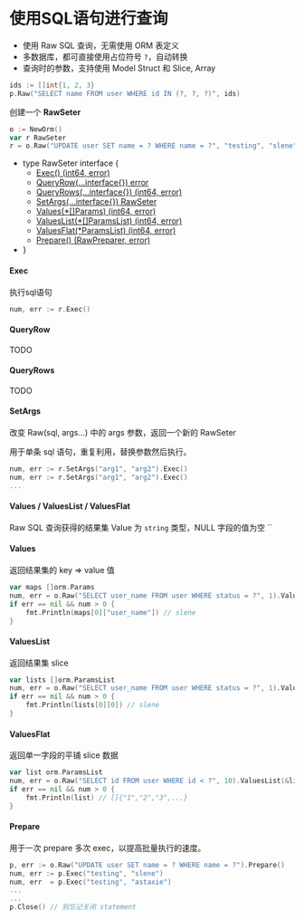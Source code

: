 # 使用SQL语句进行查询

* 使用 Raw SQL 查询，无需使用 ORM 表定义
* 多数据库，都可直接使用占位符号 `?`，自动转换
* 查询时的参数，支持使用 Model Struct 和 Slice, Array

```go
ids := []int{1, 2, 3}
p.Raw("SELECT name FROM user WHERE id IN (?, ?, ?)", ids)
```

创建一个 **RawSeter**

```go
o := NewOrm()
var r RawSeter
r = o.Raw("UPDATE user SET name = ? WHERE name = ?", "testing", "slene")
```

* type RawSeter interface {
	* [Exec() (int64, error)](#exec)
	* [QueryRow(...interface{}) error](#queryrow)
	* [QueryRows(...interface{}) (int64, error)](#queryrows)
	* [SetArgs(...interface{}) RawSeter](#setargs)
	* [Values(*[]Params) (int64, error)](#values)
	* [ValuesList(*[]ParamsList) (int64, error)](#valueslist)
	* [ValuesFlat(*ParamsList) (int64, error)](#valuesflat)
	* [Prepare() (RawPreparer, error)](#prepare)
* }

#### Exec

执行sql语句

```go
num, err := r.Exec()
```

#### QueryRow

TODO

#### QueryRows

TODO

#### SetArgs

改变 Raw(sql, args...) 中的 args 参数，返回一个新的 RawSeter

用于单条 sql 语句，重复利用，替换参数然后执行。

```go
num, err := r.SetArgs("arg1", "arg2").Exec()
num, err := r.SetArgs("arg1", "arg2").Exec()
...
```
#### Values / ValuesList / ValuesFlat

Raw SQL 查询获得的结果集 Value 为 `string` 类型，NULL 字段的值为空 ``

#### Values


返回结果集的 key => value 值

```go
var maps []orm.Params
num, err = o.Raw("SELECT user_name FROM user WHERE status = ?", 1).Values(&maps)
if err == nil && num > 0 {
	fmt.Println(maps[0]["user_name"]) // slene
}
```

#### ValuesList

返回结果集 slice

```go
var lists []orm.ParamsList
num, err = o.Raw("SELECT user_name FROM user WHERE status = ?", 1).ValuesList(&lists)
if err == nil && num > 0 {
	fmt.Println(lists[0][0]) // slene
}
```

#### ValuesFlat

返回单一字段的平铺 slice 数据

```go
var list orm.ParamsList
num, err = o.Raw("SELECT id FROM user WHERE id < ?", 10).ValuesList(&list)
if err == nil && num > 0 {
	fmt.Println(list) // []{"1","2","3",...}
}
```

#### Prepare

用于一次 prepare 多次 exec，以提高批量执行的速度。

```go
p, err := o.Raw("UPDATE user SET name = ? WHERE name = ?").Prepare()
num, err := p.Exec("testing", "slene")
num, err  = p.Exec("testing", "astaxie")
...
...
p.Close() // 别忘记关闭 statement
```
